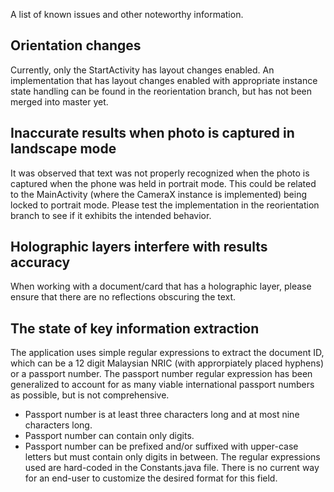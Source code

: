 A list of known issues and other noteworthy information.

## Orientation changes
Currently, only the StartActivity has layout changes enabled.
An implementation that has layout changes enabled with appropriate instance state handling can be found in the reorientation branch, but has not been merged into master yet.

## Inaccurate results when photo is captured in landscape mode
It was observed that text was not properly recognized when the photo is captured when the phone was held in portrait mode.
This could be related to the MainActivity (where the CameraX instance is implemented) being locked to portrait mode.
Please test the implementation in the reorientation branch to see if it exhibits the intended behavior.

## Holographic layers interfere with results accuracy
When working with a document/card that has a holographic layer, please ensure that there are no reflections obscuring the text.

## The state of key information extraction
The application uses simple regular expressions to extract the document ID, which can be a 12 digit Malaysian NRIC (with approrpiately placed hyphens) or a passport number.
The passport number regular expression has been generalized to account for as many viable international passport numbers as possible, but is not comprehensive.
- Passport number is at least three characters long and at most nine characters long.
- Passport number can contain only digits.
- Passport number can be prefixed and/or suffixed with upper-case letters but must contain only digits in between. 
The regular expressions used are hard-coded in the Constants.java file. There is no current way for an end-user to customize the desired format for this field.
